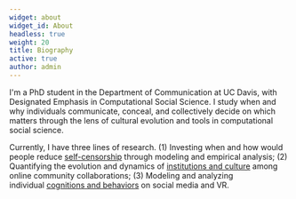 ```yaml
---
widget: about
widget_id: About
headless: true
weight: 20
title: Biography
active: true
author: admin
---
```

I'm a PhD student in the Department of Communication at UC Davis, with Designated Emphasis in Computational Social Science. I study when and why individuals communicate, conceal, and collectively decide on which matters through the lens of cultural evolution and tools in computational social science.

Currently, I have three lines of research. (1) Investing when and how would people reduce [self-censorship](https://chungqk5.wixsite.com/qiankunzhong/projects) through modeling and empirical analysis; (2) Quantifying the evolution and dynamics of [institutions and culture](https://chungqk5.wixsite.com/qiankunzhong/projects) among online community collaborations; (3) Modeling and analyzing individual [cognitions and behaviors](https://chungqk5.wixsite.com/qiankunzhong/projects) on social media and VR.